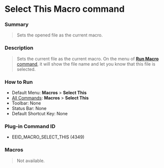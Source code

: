 # Select This Macro command

### Summary

> Sets the opened file as the current macro.

### Description

> Sets the current file as the current macro. On the menu of [**Run Macro** command](quick_macro_run), it will show the file name and let you know that this file is selected.

### How to Run

- Default Menu: **Macros** \> **Select This**
- [All Commands](../tools/all_commands): **Macros**
\> **Select This**
- Toolbar: None
- Status Bar: None
- Default Shortcut Key: None

### Plug-in Command ID

- EEID\_MACRO\_SELECT\_THIS (4349)

### Macros

> Not available.
